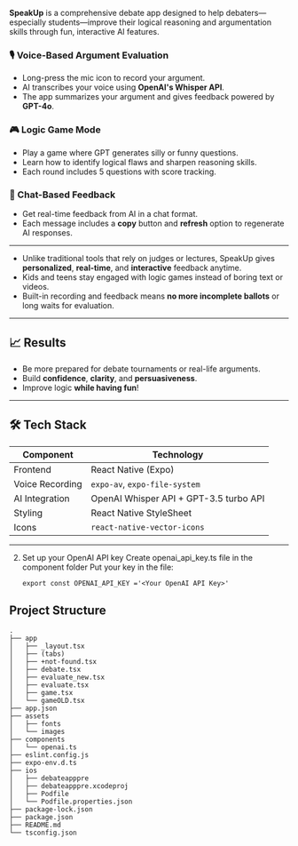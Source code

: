 **SpeakUp** is a comprehensive debate app designed to help debaters—especially students—improve their logical reasoning and argumentation skills through fun, interactive AI features.
### 🎙️ Voice-Based Argument Evaluation

- Long-press the mic icon to record your argument.
- AI transcribes your voice using **OpenAI's Whisper API**.
- The app summarizes your argument and gives feedback powered by **GPT-4o**.

### 🎮 Logic Game Mode

- Play a game where GPT generates silly or funny questions.
- Learn how to identify logical flaws and sharpen reasoning skills.
- Each round includes 5 questions with score tracking.

### 📝 Chat-Based Feedback

- Get real-time feedback from AI in a chat format.
- Each message includes a **copy** button and **refresh** option to regenerate AI responses.

---
- Unlike traditional tools that rely on judges or lectures, SpeakUp gives **personalized**, **real-time**, and **interactive** feedback anytime.
- Kids and teens stay engaged with logic games instead of boring text or videos.
- Built-in recording and feedback means **no more incomplete ballots** or long waits for evaluation.

---

## 📈 Results

- Be more prepared for debate tournaments or real-life arguments.
- Build **confidence**, **clarity**, and **persuasiveness**.
- Improve logic **while having fun**!

---

## 🛠️ Tech Stack

| Component       | Technology                    |
| --------------- | ----------------------------- |
| Frontend        | React Native (Expo)           |
| Voice Recording | `expo-av`, `expo-file-system` |
| AI Integration  | OpenAI Whisper API + GPT-3.5 turbo API   |
| Styling         | React Native StyleSheet       |
| Icons           | `react-native-vector-icons`   |

---
2. Set up your OpenAI API key
Create openai_api_key.ts file in the component folder
Put your key in the file:
   ```
   export const OPENAI_API_KEY ='<Your OpenAI API Key>'
   ```
## Project Structure

```
.
├── app
│   ├── _layout.tsx
│   ├── (tabs)
│   ├── +not-found.tsx
│   ├── debate.tsx
│   ├── evaluate_new.tsx
│   ├── evaluate.tsx
│   ├── game.tsx
│   └── gameOLD.tsx
├── app.json
├── assets
│   ├── fonts
│   └── images
├── components
│   └── openai.ts
├── eslint.config.js
├── expo-env.d.ts
├── ios
│   ├── debateapppre
│   ├── debateapppre.xcodeproj
│   ├── Podfile
│   └── Podfile.properties.json
├── package-lock.json
├── package.json
├── README.md
└── tsconfig.json
